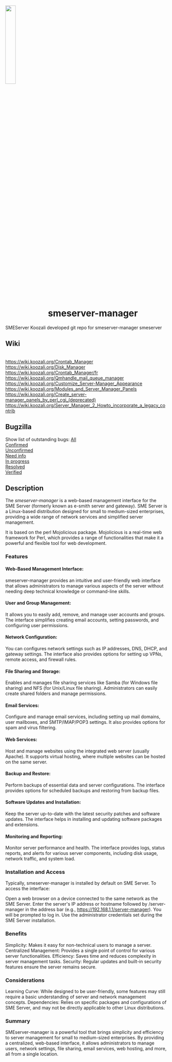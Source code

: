 # <img src="https://www.koozali.org/images/koozali/Logo/Png/Koozali_logo_2016.png" width="25%" vertical="auto" style="vertical-align:bottom"> smeserver-manager

SMEServer Koozali developed git repo for smeserver-manager smeserver

## Wiki
<br />https://wiki.koozali.org/Crontab_Manager
<br />https://wiki.koozali.org/Disk_Manager
<br />https://wiki.koozali.org/Crontab_Manager/fr
<br />https://wiki.koozali.org/Qmhandle_mail_queue_manager
<br />https://wiki.koozali.org/Customize_Server-Manager_Appearance
<br />https://wiki.koozali.org/Modules_and_Server_Manager_Panels
<br />https://wiki.koozali.org/Create_server-manager_panels_by_perl_cgi_(deprecated)
<br />https://wiki.koozali.org/Server_Manager_2_Howto_incorporate_a_legacy_contrib

## Bugzilla
Show list of outstanding bugs:
[All](https://bugs.koozali.org/buglist.cgi?action=wrap&bug_status=UNCONFIRMED&bug_status=CONFIRMED&bug_status=NEEDINFO&bug_status=IN_PROGRESS&bug_status=RESOLVED&bug_status=VERIFIED&cf_package=smeserver-manager&classification=SME+Server&list_id=105756&order=changeddate+DESC%2Ccomponent%2Cpriority%2Cbug_severity&query_format=advanced)  
[Confirmed](https://bugs.koozali.org/buglist.cgi?action=wrap&bug_status=CONFIRMED&cf_package=smeserver-manager&classification=SME+Server&order=changeddate+DESC%2Ccomponent%2Cpriority%2Cbug_severity&query_format=advanced)  
[Unconfirmed](https://bugs.koozali.org/buglist.cgi?action=wrap&bug_status=UNCONFIRMED&cf_package=smeserver-manager&classification=SME+Server&order=changeddate+DESC%2Ccomponent%2Cpriority%2Cbug_severity&query_format=advanced)  
[Need info](https://bugs.koozali.org/buglist.cgi?action=wrap&bug_status=NEEDINFO&cf_package=smeserver-manager&classification=SME+Server&order=changeddate+DESC%2Ccomponent%2Cpriority%2Cbug_severity&query_format=advanced)  
[In progress](https://bugs.koozali.org/buglist.cgi?action=wrap&bug_status=IN_PROGRESS&cf_package=smeserver-manager&classification=SME+Server&order=changeddate+DESC%2Ccomponent%2Cpriority%2Cbug_severity&query_format=advanced)  
[Resolved](https://bugs.koozali.org/buglist.cgi?action=wrap&bug_status=RESOLVED&cf_package=smeserver-manager&classification=SME+Server&order=changeddate+DESC%2Ccomponent%2Cpriority%2Cbug_severity&query_format=advanced)  
[Verified](https://bugs.koozali.org/buglist.cgi?action=wrap&bug_status=VERIFIED&cf_package=smeserver-manager&classification=SME+Server&order=changeddate+DESC%2Ccomponent%2Cpriority%2Cbug_severity&query_format=advanced)

## Description

The *smeserver-manager* is a web-based management interface for the SME Server (formerly known as e-smith server and gateway). SME Server is a Linux-based distribution designed for small to medium-sized enterprises, providing a wide range of network services and simplified server management.

It is based on the perl Mojolicious package. Mojolicious is a real-time web framework for Perl, which provides a range of functionalities that make it a powerful and flexible tool for web development.

### Features

#### Web-Based Management Interface:
smeserver-manager provides an intuitive and user-friendly web interface that allows administrators to manage various aspects of the server without needing deep technical knowledge or command-line skills.

#### User and Group Management:
It allows you to easily add, remove, and manage user accounts and groups. The interface simplifies creating email accounts, setting passwords, and configuring user permissions.

#### Network Configuration:
You can configures network settings such as IP addresses, DNS, DHCP, and gateway settings. The interface also provides options for setting up VPNs, remote access, and firewall rules.

#### File Sharing and Storage:
Enables and manages file sharing services like Samba (for Windows file sharing) and NFS (for Unix/Linux file sharing). Administrators can easily create shared folders and manage permissions.

#### Email Services:
Configure and manage email services, including setting up mail domains, user mailboxes, and SMTP/IMAP/POP3 settings. It also provides options for spam and virus filtering.

#### Web Services:
Host and manage websites using the integrated web server (usually Apache). It supports virtual hosting, where multiple websites can be hosted on the same server.

#### Backup and Restore:
Perform backups of essential data and server configurations. The interface provides options for scheduled backups and restoring from backup files.

#### Software Updates and Installation:
Keep the server up-to-date with the latest security patches and software updates. The interface helps in installing and updating software packages and extensions.

#### Monitoring and Reporting:
Monitor server performance and health. The interface provides logs, status reports, and alerts for various server components, including disk usage, network traffic, and system load.


### Installation and Access

Typically, smeserver-manager is installed by default on SME Server. To access the interface:

Open a web browser on a device connected to the same network as the SME Server. Enter the server's IP address or hostname followed by /server-manager in the address bar (e.g., https://192.168.1.1/server-manager). 
You will be prompted to log in. Use the administrator credentials set during the SME Server installation.

### Benefits

Simplicity: Makes it easy for non-technical users to manage a server.
Centralized Management: Provides a single point of control for various server functionalities.
Efficiency: Saves time and reduces complexity in server management tasks.
Security: Regular updates and built-in security features ensure the server remains secure.

### Considerations

Learning Curve: While designed to be user-friendly, some features may still require a basic understanding of server and network management concepts.
Dependencies: Relies on specific packages and configurations of SME Server, and may not be directly applicable to other Linux distributions.

### Summary

SMEserver-manager is a powerful tool that brings simplicity and efficiency to server management for small to medium-sized enterprises. By providing a centralized, web-based interface, it allows administrators to manage users, network settings, file sharing, email services, web hosting, and more, all from a single location.
